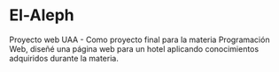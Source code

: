 # El-Aleph
Proyecto web UAA - 
Como proyecto final para la materia Programación Web, diseñé una página web para un hotel aplicando conocimientos adquiridos durante la materia.
